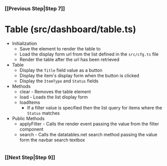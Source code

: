 ### [[Previous Step|Step 7]]

# Table (src/dashboard/table.ts)

- Initialization
  - Save the element to render the table to
  - Load the display form url from the list defined in the ```src/cfg.ts``` file
  - Render the table after the url has been retrieved
- Table
  - Display the ```Title``` field value as a button
  - Display the item's display form when the button is clicked
  - Display the ```ItemType``` and ```Status``` fields
- Methods
  - clear - Removes the table element
  - load - Loads the list display form
  - loadItems
    - If a filter value is specified then the list query for items where the ```Status``` matches
- Public Methods
  - applyFilter - Calls the render event passing the value from the filter component
  - search - Calls the datatables.net search method passing the value form the navbar search textbox
```ts
```

### [[Next Step|Step 9]]
